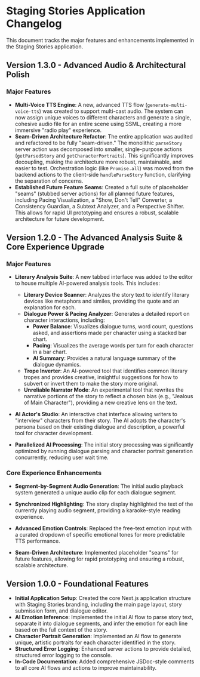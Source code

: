 # Staging Stories Application Changelog

This document tracks the major features and enhancements implemented in the Staging Stories application.

## Version 1.3.0 - Advanced Audio & Architectural Polish

### Major Features

*   **Multi-Voice TTS Engine**: A new, advanced TTS flow (`generate-multi-voice-tts`) was created to support multi-cast audio. The system can now assign unique voices to different characters and generate a single, cohesive audio file for an entire scene using SSML, creating a more immersive "radio play" experience.
*   **Seam-Driven Architecture Refactor**: The entire application was audited and refactored to be fully "seam-driven." The monolithic `parseStory` server action was decomposed into smaller, single-purpose actions (`getParsedStory` and `getCharacterPortraits`). This significantly improves decoupling, making the architecture more robust, maintainable, and easier to test. Orchestration logic (like `Promise.all`) was moved from the backend actions to the client-side `handleParseStory` function, clarifying the separation of concerns.
*   **Established Future Feature Seams**: Created a full suite of placeholder "seams" (stubbed server actions) for all planned future features, including Pacing Visualization, a "Show, Don't Tell" Converter, a Consistency Guardian, a Subtext Analyzer, and a Perspective Shifter. This allows for rapid UI prototyping and ensures a robust, scalable architecture for future development.

## Version 1.2.0 - The Advanced Analysis Suite & Core Experience Upgrade

### Major Features

*   **Literary Analysis Suite**: A new tabbed interface was added to the editor to house multiple AI-powered analysis tools. This includes:
    *   **Literary Device Scanner**: Analyzes the story text to identify literary devices like metaphors and similes, providing the quote and an explanation for each.
    *   **Dialogue Power & Pacing Analyzer**: Generates a detailed report on character interactions, including:
        *   **Power Balance**: Visualizes dialogue turns, word count, questions asked, and assertions made per character using a stacked bar chart.
        *   **Pacing**: Visualizes the average words per turn for each character in a bar chart.
        *   **AI Summary**: Provides a natural language summary of the dialogue dynamics.
    *   **Trope Inverter**: An AI-powered tool that identifies common literary tropes and provides creative, insightful suggestions for how to subvert or invert them to make the story more original.
    *   **Unreliable Narrator Mode**: An experimental tool that rewrites the narrative portions of the story to reflect a chosen bias (e.g., "Jealous of Main Character"), providing a new creative lens on the text.

*   **AI Actor's Studio**: An interactive chat interface allowing writers to "interview" characters from their story. The AI adopts the character's persona based on their existing dialogue and description, a powerful tool for character development.

*   **Parallelized AI Processing**: The initial story processing was significantly optimized by running dialogue parsing and character portrait generation concurrently, reducing user wait time.

### Core Experience Enhancements

*   **Segment-by-Segment Audio Generation**: The initial audio playback system generated a unique audio clip for each dialogue segment.
*   **Synchronized Highlighting**: The story display highlighted the text of the currently playing audio segment, providing a karaoke-style reading experience.
*   **Advanced Emotion Controls**: Replaced the free-text emotion input with a curated dropdown of specific emotional tones for more predictable TTS performance.

*   **Seam-Driven Architecture**: Implemented placeholder "seams" for future features, allowing for rapid prototyping and ensuring a robust, scalable architecture.

## Version 1.0.0 - Foundational Features

*   **Initial Application Setup**: Created the core Next.js application structure with Staging Stories branding, including the main page layout, story submission form, and dialogue editor.
*   **AI Emotion Inference**: Implemented the initial AI flow to parse story text, separate it into dialogue segments, and infer the emotion for each line based on the full context of the story.
*   **Character Portrait Generation**: Implemented an AI flow to generate unique, artistic portraits for each character identified in the story.
*   **Structured Error Logging**: Enhanced server actions to provide detailed, structured error logging to the console.
*   **In-Code Documentation**: Added comprehensive JSDoc-style comments to all core AI flows and actions to improve maintainability.
